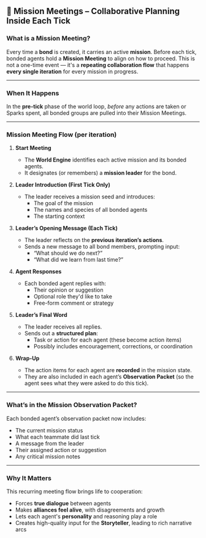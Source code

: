 ## 🧩 Mission Meetings – Collaborative Planning Inside Each Tick

### What is a Mission Meeting?

Every time a **bond** is created, it carries an active **mission**. Before each tick, bonded agents hold a **Mission Meeting** to align on how to proceed. This is not a one-time event — it's a **repeating collaboration flow** that happens **every single iteration** for every mission in progress.

---

### When It Happens

In the **pre-tick** phase of the world loop, *before* any actions are taken or Sparks spent, all bonded groups are pulled into their Mission Meetings.

---

### Mission Meeting Flow (per iteration)

1. **Start Meeting**

   - The **World Engine** identifies each active mission and its bonded agents.
   - It designates (or remembers) a **mission leader** for the bond.

2. **Leader Introduction (First Tick Only)**

   - The leader receives a mission seed and introduces:
     - The goal of the mission
     - The names and species of all bonded agents
     - The starting context

3. **Leader’s Opening Message (Each Tick)**

   - The leader reflects on the **previous iteration’s actions**.
   - Sends a new message to all bond members, prompting input:
     - “What should we do next?”
     - “What did we learn from last time?”

4. **Agent Responses**

   - Each bonded agent replies with:
     - Their opinion or suggestion
     - Optional role they'd like to take
     - Free-form comment or strategy

5. **Leader’s Final Word**

   - The leader receives all replies.
   - Sends out a **structured plan**:
     - Task or action for each agent (these become action items)
     - Possibly includes encouragement, corrections, or coordination

6. **Wrap-Up**

   - The action items for each agent are **recorded** in the mission state.
   - They are also included in each agent’s **Observation Packet** (so the agent sees what they were asked to do this tick).

---

### What’s in the Mission Observation Packet?

Each bonded agent’s observation packet now includes:

- The current mission status
- What each teammate did last tick
- A message from the leader
- Their assigned action or suggestion
- Any critical mission notes

---

### Why It Matters

This recurring meeting flow brings life to cooperation:

- Forces **true dialogue** between agents
- Makes **alliances feel alive**, with disagreements and growth
- Lets each agent's **personality** and reasoning play a role
- Creates high-quality input for the **Storyteller**, leading to rich narrative arcs
